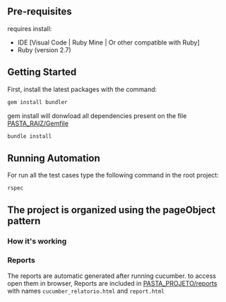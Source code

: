 ## Pre-requisites

requires install:

- IDE [Visual Code | Ruby Mine | Or other compatible with Ruby]
- Ruby (version 2.7)

## Getting Started

First, install the latest packages with the command:

```bash
gem install bundler
```
gem install will donwload all dependencies present on the file [PASTA_RAIZ/Gemfile](./NOME_PROJETO/Gemfile)
```bash
bundle install
```

## Running Automation

For run all the test cases type the following command in the root project:

```bash
rspec
```

## The project is organized using the pageObject pattern

### How it's working

### Reports

The reports are automatic generated after running cucumber. to access open them in browser,
Reports are included in [PASTA_PROJETO/reports](./PASTA_PROJETO/reports)
with names `cucumber_relatorio.html` and `report.html`